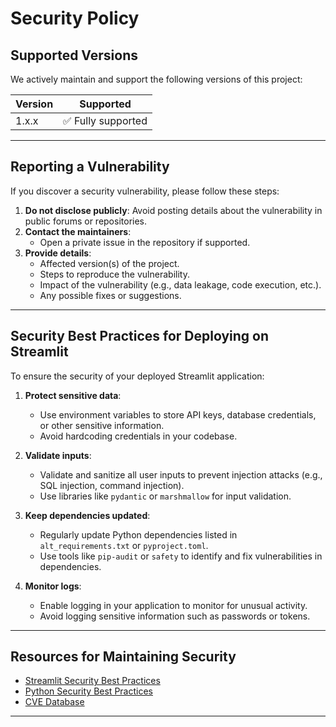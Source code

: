 # Security Policy

## Supported Versions

We actively maintain and support the following versions of this project:

| Version   | Supported          |
| --------- | ------------------ |
| 1.x.x     | ✅ Fully supported |

---

## Reporting a Vulnerability

If you discover a security vulnerability, please follow these steps:

1. **Do not disclose publicly**: Avoid posting details about the vulnerability in public forums or repositories.
2. **Contact the maintainers**:
   - Open a private issue in the repository if supported.
3. **Provide details**:
   - Affected version(s) of the project.
   - Steps to reproduce the vulnerability.
   - Impact of the vulnerability (e.g., data leakage, code execution, etc.).
   - Any possible fixes or suggestions.

---

## Security Best Practices for Deploying on Streamlit

To ensure the security of your deployed Streamlit application:

1. **Protect sensitive data**:
   - Use environment variables to store API keys, database credentials, or other sensitive information.
   - Avoid hardcoding credentials in your codebase.

2. **Validate inputs**:
   - Validate and sanitize all user inputs to prevent injection attacks (e.g., SQL injection, command injection).
   - Use libraries like `pydantic` or `marshmallow` for input validation.

3. **Keep dependencies updated**:
   - Regularly update Python dependencies listed in `alt_requirements.txt` or `pyproject.toml`.
   - Use tools like `pip-audit` or `safety` to identify and fix vulnerabilities in dependencies.

4. **Monitor logs**:
   - Enable logging in your application to monitor for unusual activity.
   - Avoid logging sensitive information such as passwords or tokens.

---

## Resources for Maintaining Security

- [Streamlit Security Best Practices](https://docs.streamlit.io/)
- [Python Security Best Practices](https://cheatsheetseries.owasp.org/cheatsheets/Python_Security_Cheat_Sheet.html)
- [CVE Database](https://cve.mitre.org/)

---
